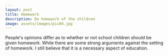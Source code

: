 ```yaml
---
layout: post
title: Homework 
description: Do homework of the children
image: assets/images/pic04.jpg
---
```


  People's opinions differ as to whether or not school children should be given homework. While there are some strong arguments against the setting of homework. I still believe that it is a necessary aspect of education.
  


